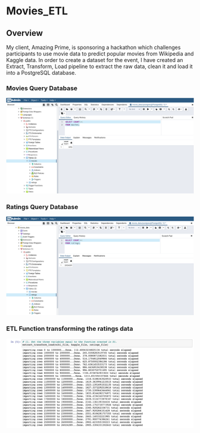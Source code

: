 # Movies_ETL
## Overview
My client, Amazing Prime, is sponsoring a hackathon which challenges participants to use movie data to predict popular movies from Wikipedia and Kaggle data. In order to create a dataset for the event, I have created an Extract, Transform, Load pipeline to extract the raw data, clean it and load it into a PostgreSQL database. 

### Movies Query Database
![movies_query](https://github.com/luke-c-newell/Movies_ETL/blob/main/Resources/movies_query.png "movies_query.png")

### Ratings Query Database
![ratings_query](https://github.com/luke-c-newell/Movies_ETL/blob/main/Resources/ratings_query.png "ratings_query.png")

### ETL Function transforming the ratings data
![ETL_create_database_output](https://github.com/luke-c-newell/Movies_ETL/blob/main/Resources/ETL_create_database_output.png "ETL_create_database_output.png")